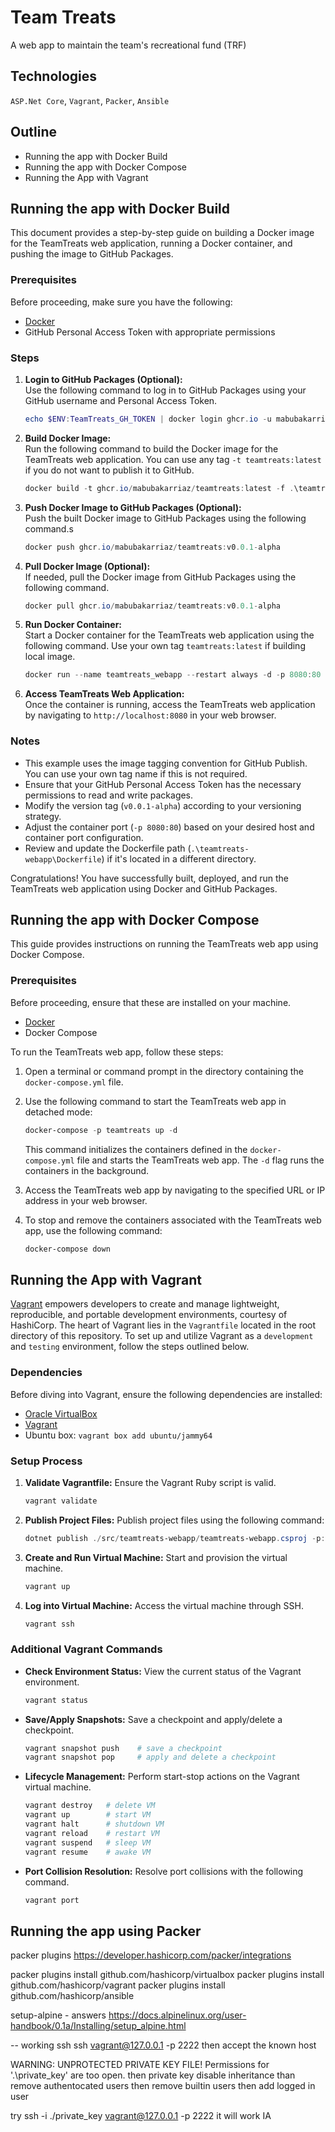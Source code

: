 # Team Treats

A web app to maintain the team's recreational fund (TRF)

## Technologies

`ASP.Net Core`, `Vagrant`, `Packer`, `Ansible`

## Outline

- Running the app with Docker Build
- Running the app with Docker Compose
- Running the App with Vagrant

## Running the app with Docker Build

This document provides a step-by-step guide on building a Docker image for the TeamTreats web application, running a Docker container, and pushing the image to GitHub Packages.

### Prerequisites

Before proceeding, make sure you have the following:

- [Docker](https://www.docker.com/products/docker-desktop/)
- GitHub Personal Access Token with appropriate permissions

### Steps

1. **Login to GitHub Packages (Optional):**  
   Use the following command to log in to GitHub Packages using your GitHub username and Personal Access Token.

   ```powershell
   echo $ENV:TeamTreats_GH_TOKEN | docker login ghcr.io -u mabubakarriaz --password-stdin
   ```

2. **Build Docker Image:**  
   Run the following command to build the Docker image for the TeamTreats web application. You can use any tag `-t teamtreats:latest` if you do not want to publish it to GitHub.

   ```powershell
   docker build -t ghcr.io/mabubakarriaz/teamtreats:latest -f .\teamtreats-webapp\Dockerfile .
   ```

3. **Push Docker Image to GitHub Packages (Optional):**  
   Push the built Docker image to GitHub Packages using the following command.s

   ```powershell
   docker push ghcr.io/mabubakarriaz/teamtreats:v0.0.1-alpha
   ```

4. **Pull Docker Image (Optional):**  
   If needed, pull the Docker image from GitHub Packages using the following command.

   ```powershell
   docker pull ghcr.io/mabubakarriaz/teamtreats:v0.0.1-alpha
   ```

5. **Run Docker Container:**  
   Start a Docker container for the TeamTreats web application using the following command. Use your own tag `teamtreats:latest` if building local image.

   ```powershell
   docker run --name teamtreats_webapp --restart always -d -p 8080:80 -e ASPNETCORE_ENVIRONMENT=Development ghcr.io/mabubakarriaz/teamtreats:v0.0.1-alpha
   ```

6. **Access TeamTreats Web Application:**  
   Once the container is running, access the TeamTreats web application by navigating to `http://localhost:8080` in your web browser.

### Notes

- This example uses the image tagging convention for GitHub Publish. You can use your own tag name if this is not required.
- Ensure that your GitHub Personal Access Token has the necessary permissions to read and write packages.
- Modify the version tag (`v0.0.1-alpha`) according to your versioning strategy.
- Adjust the container port (`-p 8080:80`) based on your desired host and container port configuration.
- Review and update the Dockerfile path (`.\teamtreats-webapp\Dockerfile`) if it's located in a different directory.

Congratulations! You have successfully built, deployed, and run the TeamTreats web application using Docker and GitHub Packages.

## Running the app with Docker Compose

This guide provides instructions on running the TeamTreats web app using Docker Compose.

### Prerequisites

Before proceeding, ensure that these are installed on your machine.

- [Docker](https://www.docker.com/products/docker-desktop/)
- Docker Compose

To run the TeamTreats web app, follow these steps:

1. Open a terminal or command prompt in the directory containing the `docker-compose.yml` file.

2. Use the following command to start the TeamTreats web app in detached mode:

   ```powershell
   docker-compose -p teamtreats up -d
   ```

   This command initializes the containers defined in the `docker-compose.yml` file and starts the TeamTreats web app. The `-d` flag runs the containers in the background.

3. Access the TeamTreats web app by navigating to the specified URL or IP address in your web browser.

4. To stop and remove the containers associated with the TeamTreats web app, use the following command:

   ```powershell
   docker-compose down
   ```

## Running the App with Vagrant

[Vagrant](https://www.vagrantup.com/) empowers developers to create and manage lightweight, reproducible, and portable development environments, courtesy of HashiCorp. The heart of Vagrant lies in the `Vagrantfile` located in the root directory of this repository. To set up and utilize Vagrant as a `development` and `testing` environment, follow the steps outlined below.

### Dependencies

Before diving into Vagrant, ensure the following dependencies are installed:

- [Oracle VirtualBox](https://www.virtualbox.org/wiki/Downloads)
- [Vagrant](https://developer.hashicorp.com/vagrant/install?product_intent=vagrant)
- Ubuntu box: `vagrant box add ubuntu/jammy64`

### Setup Process

1. **Validate Vagrantfile:**
   Ensure the Vagrant Ruby script is valid.

   ```powershell
   vagrant validate
   ```

2. **Publish Project Files:**
   Publish project files using the following command:

   ```powershell
   dotnet publish ./src/teamtreats-webapp/teamtreats-webapp.csproj -p:PublishDir=.\bin/Publish -c Release -r linux-musl-x64 --self-contained true
   ```

3. **Create and Run Virtual Machine:**
   Start and provision the virtual machine.

   ```powershell
   vagrant up
   ```

4. **Log into Virtual Machine:**
   Access the virtual machine through SSH.

   ```powershell
   vagrant ssh
   ```

### Additional Vagrant Commands

- **Check Environment Status:**
   View the current status of the Vagrant environment.

   ```powershell
   vagrant status
   ```

- **Save/Apply Snapshots:**
  Save a checkpoint and apply/delete a checkpoint.

  ```powershell
  vagrant snapshot push    # save a checkpoint
  vagrant snapshot pop     # apply and delete a checkpoint
  ```

- **Lifecycle Management:**
  Perform start-stop actions on the Vagrant virtual machine.

  ```powershell
  vagrant destroy   # delete VM
  vagrant up        # start VM
  vagrant halt      # shutdown VM
  vagrant reload    # restart VM
  vagrant suspend   # sleep VM
  vagrant resume    # awake VM
  ```

- **Port Collision Resolution:**
  Resolve port collisions with the following command.

  ```powershell
  vagrant port
  ```

## Running the app using Packer



packer plugins
https://developer.hashicorp.com/packer/integrations

packer plugins install github.com/hashicorp/virtualbox
packer plugins install github.com/hashicorp/vagrant
packer plugins install github.com/hashicorp/ansible


setup-alpine - answers
https://docs.alpinelinux.org/user-handbook/0.1a/Installing/setup_alpine.html

-- working ssh
ssh vagrant@127.0.0.1 -p 2222 
then accept the known host

WARNING: UNPROTECTED PRIVATE KEY FILE! Permissions for '.\\private_key' are too open.
then private key disable inheritance
than  remove authentocated users
then remove builtin users
then add logged in user

try ssh -i ./private_key vagrant@127.0.0.1 -p 2222 
it will work IA